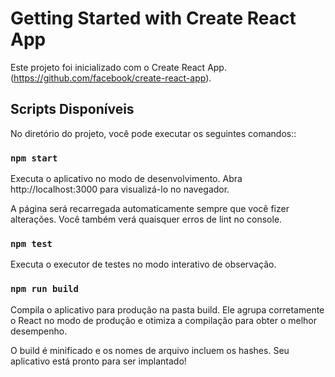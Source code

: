 # Getting Started with Create React App

Este projeto foi inicializado com o Create React App.(https://github.com/facebook/create-react-app).

## Scripts Disponíveis

No diretório do projeto, você pode executar os seguintes comandos::

### `npm start`


Executa o aplicativo no modo de desenvolvimento.
Abra http://localhost:3000 para visualizá-lo no navegador.

A página será recarregada automaticamente sempre que você fizer alterações.
Você também verá quaisquer erros de lint no console.

### `npm test`

Executa o executor de testes no modo interativo de observação.


### `npm run build`

Compila o aplicativo para produção na pasta build.
Ele agrupa corretamente o React no modo de produção e otimiza a compilação para obter o melhor desempenho.

O build é minificado e os nomes de arquivo incluem os hashes.
Seu aplicativo está pronto para ser implantado!


